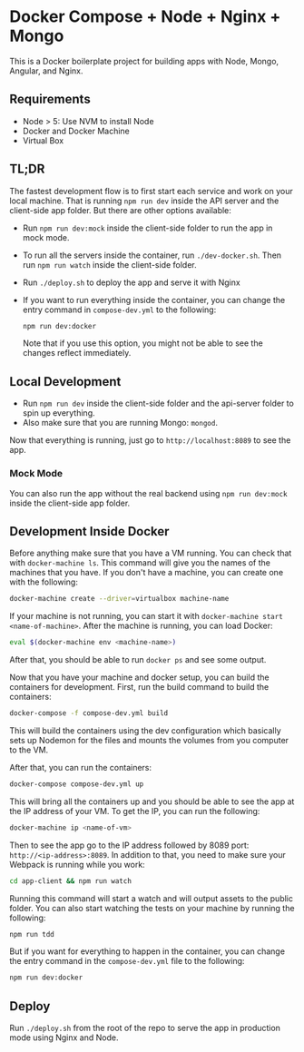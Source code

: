 # Docker Compose + Node + Nginx + Mongo

This is a Docker boilerplate project for building apps with Node, Mongo, Angular, and Nginx.

## Requirements

- Node > 5: Use NVM to install Node
- Docker and Docker Machine
- Virtual Box

## TL;DR

The fastest development flow is to first start each service and work on your local machine. That is running `npm run dev` inside the API server and the client-side app folder. But there are other options available:

- Run `npm run dev:mock` inside the client-side folder to run the app in mock mode.
- To run all the servers inside the container, run `./dev-docker.sh`. Then run `npm run watch` inside the client-side folder.
- Run `./deploy.sh` to deploy the app and serve it with Nginx
- If you want to run everything inside the container, you can change the entry command in `compose-dev.yml` to the following:

    ```bash
    npm run dev:docker
    ```

  Note that if you use this option, you might not be able to see the changes reflect immediately.

## Local Development

- Run `npm run dev` inside the client-side folder and the api-server folder to spin up everything.
- Also make sure that you are running Mongo: `mongod`.

Now that everything is running, just go to `http://localhost:8089` to see the app.

### Mock Mode

You can also run the app without the real backend using `npm run dev:mock` inside the client-side app folder.

## Development Inside Docker

Before anything make sure that you have a VM running. You can check that with `docker-machine ls`. This command will give you the names of the machines that you have. If you don't have a machine, you can create one with the following:

```bash
docker-machine create --driver=virtualbox machine-name
```

If your machine is not running, you can start it with `docker-machine start <name-of-machine>`. After the machine is running, you can load Docker:

```bash
eval $(docker-machine env <machine-name>)
```

After that, you should be able to run `docker ps` and see some output.


Now that you have your machine and docker setup, you can build the containers for development. First, run the build command to build the containers:

```bash
docker-compose -f compose-dev.yml build
```

This will build the containers using the dev configuration which basically sets up Nodemon for the files and mounts the volumes from you computer to the VM.

After that, you can run the containers:

```bash
docker-compose compose-dev.yml up
```

This will bring all the containers up and you should be able to see the app at the IP address of your VM. To get the IP, you can run the following:

```bash
docker-machine ip <name-of-vm>
```

Then to see the app go to the IP address followed by 8089 port: `http://<ip-address>:8089`. In addition to that, you need to make sure your Webpack is running while you work:

```bash
cd app-client && npm run watch
```

Running this command will start a watch and will output assets to the public folder. You can also start watching the tests on your machine by running the following:

```bash
npm run tdd
```

But if you want for everything to happen in the container, you can change the entry command in the `compose-dev.yml` file to the following:

```bash
npm run dev:docker
```

## Deploy

Run `./deploy.sh` from the root of the repo to serve the app in production mode using Nginx and Node.

